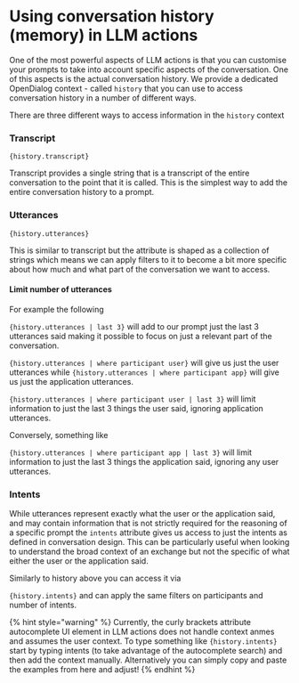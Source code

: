 # Using conversation history (memory) in LLM actions

One of the most powerful aspects of LLM actions is that you can customise your prompts to take into account specific aspects of the conversation. One of this aspects is the actual conversation history. We provide a dedicated OpenDialog context - called `history` that you can use to access conversation history in a number of different ways.&#x20;

There are three different ways to access information in the `history` context

### Transcript

`{history.transcript}`

Transcript provides a single string that is a transcript of the entire conversation to the point that it is called. This is the simplest way to add the entire conversation history to a prompt.&#x20;

### Utterances

`{history.utterances}`

This is similar to transcript but the attribute is shaped as a collection of strings which means we can apply filters to it to become a bit more specific about how much and what part of the conversation we want to access.&#x20;

#### Limit number of utterances

For example the following&#x20;

`{history.utterances | last 3}` will add to our prompt just the last 3 utterances said making it possible to focus on just a relevant part of the conversation.&#x20;

`{history.utterances | where participant user}` will give us just the user utterances while `{history.utterances | where participant app}` will give us just the application utterances.

`{history.utterances | where participant user | last 3}` will limit information to just the last 3 things the user said, ignoring application utterances.&#x20;

Conversely, something like&#x20;

`{history.utterances | where participant app | last 3}` will limit information to just the last 3 things the application said, ignoring any user utterances.

### Intents

While utterances represent exactly what the user or the application said, and may contain information that is not strictly required for the reasoning of a specific prompt the `intents` attribute gives us access to just the intents as defined in conversation design. This can be particularly useful when looking to understand the broad context of an exchange but not the specific of what either the user or the application said.&#x20;

Similarly to history above you can access it via

`{history.intents}` and can apply the same filters on participants and number of intents.&#x20;

{% hint style="warning" %}
Currently, the curly brackets attribute autocomplete UI element in LLM actions does not handle context anmes and assumes the user context. To type something like `{history.intents}` start by typing intents (to take advantage of the autocomplete search) and then add the context manually. Alternatively you can simply copy and paste the examples from here and adjust!&#x20;
{% endhint %}

